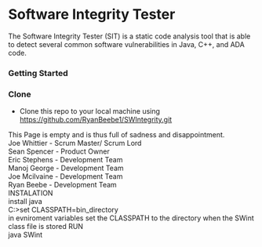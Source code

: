 # Software Integrity Tester
The Software Integrity Tester (SIT) is a static code analysis tool that is able to detect several common software vulnerabilities in Java, C++, and ADA code. 


### Getting Started

### Clone
* Clone this repo to your local machine using https://github.com/RyanBeebe1/SWIntegrity.git


This Page is empty and is thus full of sadness and disappointment.<br/>
Joe Whittier - Scrum Master/ Scrum Lord<br/>
Sean Spencer - Product Owner<br/>
Eric Stephens - Development Team<br/>
Manoj George - Development Team<br/>
Joe Mcilvaine - Development Team<br/>
Ryan Beebe - Development Team<br/>
INSTALATION<br/>
install java<br/>
C:\>set CLASSPATH=bin_directory<br/>
in evniroment variables set the CLASSPATH to the directory when the SWint class file is stored
RUN<br/>
java SWint <options>




